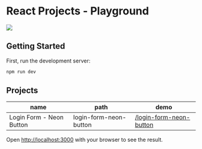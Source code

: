 # React Projects - Playground

![](https://shields.io/badge/react-black?logo=react)

## Getting Started

First, run the development server:

```bash
npm run dev
```

## Projects

| name | path | demo |
| - | - | - |
| Login Form - Neon Button | login-form-neon-button | [/login-form-neon-button](https://projects.cristianreyes.com/login-form-neon-button) |

Open [http://localhost:3000](http://localhost:3000) with your browser to see the result.
